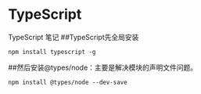 # TypeScript
TypeScript 笔记
##TypeScript先全局安装
```
npm install typescript -g
```

##然后安装@types/node：主要是解决模块的声明文件问题。
```
npm install @types/node --dev-save
```
